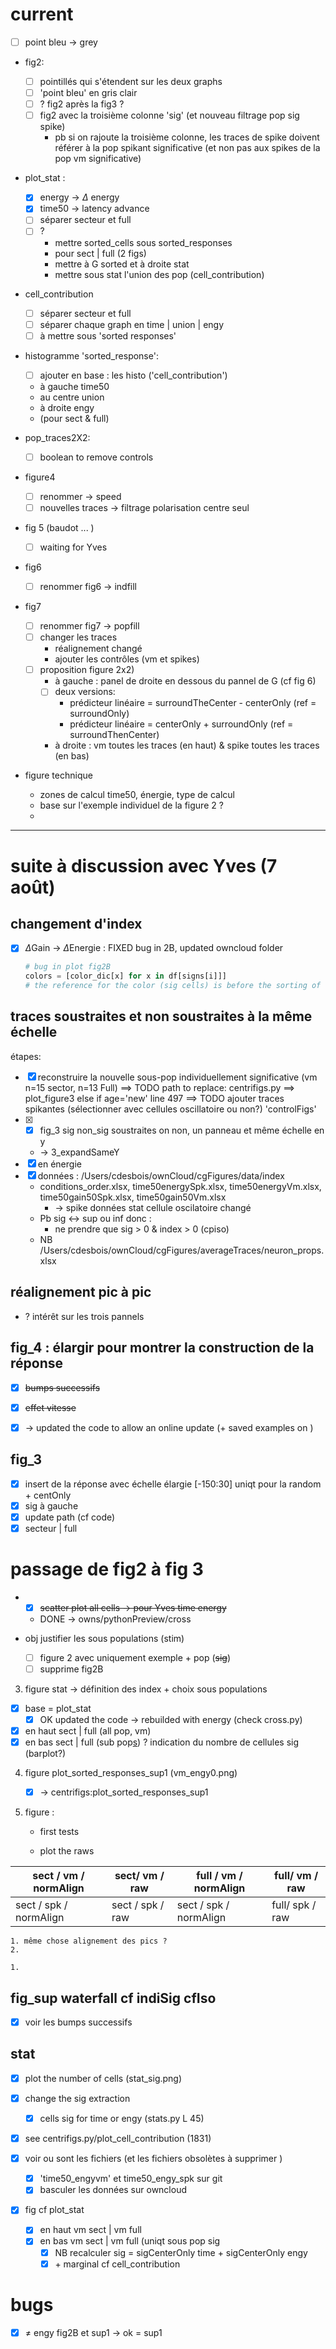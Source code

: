 # current

- [ ] point bleu -> grey
- fig2:

  - [ ] pointillés qui s'étendent sur les deux graphs
  - [ ] 'point bleu' en gris clair
  - [ ] ? fig2 après la fig3 ?
  - [ ] fig2 avec la troisième colonne 'sig' (et nouveau filtrage pop sig spike)
    - pb si on rajoute la troisième colonne, les traces de spike doivent référer à la pop spikant significative (et non pas aux spikes de la pop vm significative)
- plot_stat : 
  - [x] energy -> $\Delta$ energy
  - [x] time50 -> latency advance
  - [ ] séparer secteur et full
  - [ ] ? 
    - mettre sorted_cells  sous sorted_responses
    - pour sect | full (2 figs)
    - mettre à G sorted et à droite stat
    - mettre sous stat l'union des pop (cell_contribution)
- cell_contribution

  - [ ] séparer secteur et full
  - [ ] séparer chaque graph en time | union | engy
  - [ ] à mettre sous 'sorted responses'
- histogramme  'sorted_response':
  - [ ] ajouter en base : les histo ('cell_contribution')
  - à gauche time50
  - au centre union
  - à droite engy 
  - (pour sect & full)
 - pop_traces2X2:
   - [ ] boolean to remove controls
- figure4
  - [ ] renommer -> speed
  - [ ] nouvelles traces -> filtrage polarisation centre seul
- fig 5 (baudot ... )
    - [ ]  waiting for Yves
- fig6 
  - [ ] renommer fig6 -> indfill
- fig7
  - [ ] renommer fig7 -> popfill
  - [ ] changer les traces
    - réalignement changé 
    - ajouter les contrôles (vm et spikes)
  - [ ] proposition figure 2x2)
    - à gauche : panel de droite en dessous du pannel de G (cf fig 6)
    - [ ] deux versions:
      - prédicteur linéaire = surroundTheCenter - centerOnly (ref = surroundOnly)
      - prédicteur linéaire = centerOnly + surroundOnly (ref = surroundThenCenter)
    - à droite : vm toutes les traces (en haut) & spike toutes les traces (en bas)
 - figure technique
    - zones de calcul time50, énergie, type de calcul
    - base sur l'exemple individuel de la figure 2 ?
    - 

****

# suite à discussion avec Yves (7 août)

## changement d'index

- [x] $\Delta$Gain -> $\Delta$Energie : FIXED bug in 2B, updated owncloud folder
  
  ```python
  # bug in plot fig2B
  colors = [color_dic[x] for x in df[signs[i]]]
  # the reference for the color (sig cells) is before the sorting of the cells
  ```
  
  
  

## traces soustraites et non soustraites à la même échelle

étapes: 

- [x] reconstruire la nouvelle sous-pop individuellement significative (vm n=15 sector, n=13 Full)
  ==> TODO path to replace: centrifigs.py ==> plot_figure3 else if age='new' line 497
  ==> TODO ajouter traces spikantes (sélectionner avec cellules oscillatoire ou non?)
  'controlFigs'
- [x] - [x] fig_3 sig non_sig soustraites on non, un panneau et même échelle en y

  - -> 3_expandSameY
- [x] en énergie
- [x] données : /Users/cdesbois/ownCloud/cgFigures/data/index
  - conditions_order.xlsx, time50energySpk.xlsx, time50energyVm.xlsx, time50gain50Spk.xlsx, time50gain50Vm.xlsx
    - -> spike données stat cellule oscilatoire changé
  - Pb sig <-> sup ou inf donc : 
    - ne prendre que sig > 0 & index > 0 (cpiso)
  - NB /Users/cdesbois/ownCloud/cgFigures/averageTraces/neuron_props.xlsx

## réalignement pic à pic

- ? intérêt sur les trois pannels

## fig_4 : élargir pour montrer la construction de la réponse

- [x] ~~bumps successifs~~

- [x] ~~effet vitesse~~
- [x] ->  updated the code to allow an online update (+ saved examples on )

## fig_3 

- [x] insert de la réponse avec échelle élargie [-150:30] uniqt pour la random + centOnly
- [x] sig à gauche
- [x] update path (cf code)
- [x] secteur | full

# passage de fig2 à fig 3	

- - [x] ~~scatter plot all cells -> pour Yves time energy~~

  - DONE -> owns/pythonPreview/cross

- obj justifier les sous populations (stim)

  - [ ] figure 2 avec uniquement exemple + pop (~~sig~~)
  - [ ] supprime fig2B
3. figure stat -> définition des index + choix sous populations

  - [x] base = plot_stat
    - [x] OK updated the code -> rebuilded with energy (check cross.py) 
  - [x] en haut sect | full (all pop, vm)
- [x] en bas sect | full (sub pop<u>s</u>) ? indication du nombre de cellules sig (barplot?)

4. figure plot_sorted_responses_sup1 (vm_engy0.png)

   - [x] -> centrifigs:plot_sorted_responses_sup1

  5. figure :

     - first tests
     
     - plot the raws

| sect / vm / normAlign  | sect/ vm / raw   | full / vm / normAlign  | full/ vm / raw  |
| ---------------------- | ---------------- | ---------------------- | --------------- |
| sect / spk / normAlign | sect / spk / raw | sect / spk / normAlign | full/ spk / raw |

 	1. même chose alignement des pics ?
 	2. 

 	1. 

## fig_sup waterfall cf indiSig cfIso

- [x] voir les bumps successifs



## stat 
- [x] plot the number of cells (stat_sig.png) 
- [x] change the sig extraction
  - [x] cells sig for time or engy (stats.py L 45)
- [x] see centrifigs.py/plot_cell_contribution (1831)
- [x] voir ou sont les fichiers (et les fichiers obsolètes à supprimer )

  - [x] 'time50_engyvm' et time50_engy_spk sur git
  - [x] basculer les données sur owncloud 
- [x] fig cf plot_stat
  - [x] en haut vm sect | vm full
  - [x] en bas vm sect | vm full (uniqt sous pop sig
    - [x] NB recalculer sig = sigCenterOnly time + sigCenterOnly engy
    - [x] \+ marginal cf cell_contribution 

# bugs

- [x] ≠ engy fig2B et sup1 -> ok = sup1





